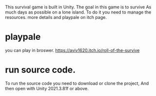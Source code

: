 This survival game is built in Unity.
The goal in this game is to survive As much days as possible on a lone island.
To do it you need to manage the resources.
more details and playpale on itch page.
# playpale
you can play in broswer.
https://aviv1620.itch.io/roll-of-the-survive
# run source code.
To run the source code you need to download or clone the project, And then open with Unity 2021.3.81f or above.